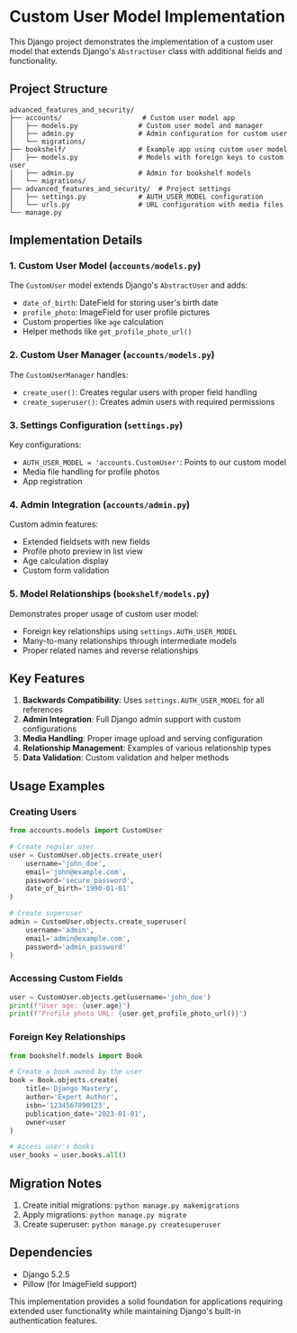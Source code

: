 # Custom User Model Implementation

This Django project demonstrates the implementation of a custom user model that extends Django's `AbstractUser` class with additional fields and functionality.

## Project Structure

```
advanced_features_and_security/
├── accounts/                    # Custom user model app
│   ├── models.py               # Custom user model and manager
│   ├── admin.py                # Admin configuration for custom user
│   └── migrations/
├── bookshelf/                  # Example app using custom user model
│   ├── models.py               # Models with foreign keys to custom user
│   ├── admin.py                # Admin for bookshelf models
│   └── migrations/
├── advanced_features_and_security/  # Project settings
│   ├── settings.py             # AUTH_USER_MODEL configuration
│   └── urls.py                 # URL configuration with media files
└── manage.py
```

## Implementation Details

### 1. Custom User Model (`accounts/models.py`)

The `CustomUser` model extends Django's `AbstractUser` and adds:
- `date_of_birth`: DateField for storing user's birth date
- `profile_photo`: ImageField for user profile pictures
- Custom properties like `age` calculation
- Helper methods like `get_profile_photo_url()`

### 2. Custom User Manager (`accounts/models.py`)

The `CustomUserManager` handles:
- `create_user()`: Creates regular users with proper field handling
- `create_superuser()`: Creates admin users with required permissions

### 3. Settings Configuration (`settings.py`)

Key configurations:
- `AUTH_USER_MODEL = 'accounts.CustomUser'`: Points to our custom model
- Media file handling for profile photos
- App registration

### 4. Admin Integration (`accounts/admin.py`)

Custom admin features:
- Extended fieldsets with new fields
- Profile photo preview in list view
- Age calculation display
- Custom form validation

### 5. Model Relationships (`bookshelf/models.py`)

Demonstrates proper usage of custom user model:
- Foreign key relationships using `settings.AUTH_USER_MODEL`
- Many-to-many relationships through intermediate models
- Proper related names and reverse relationships

## Key Features

1. **Backwards Compatibility**: Uses `settings.AUTH_USER_MODEL` for all references
2. **Admin Integration**: Full Django admin support with custom configurations
3. **Media Handling**: Proper image upload and serving configuration
4. **Relationship Management**: Examples of various relationship types
5. **Data Validation**: Custom validation and helper methods

## Usage Examples

### Creating Users
```python
from accounts.models import CustomUser

# Create regular user
user = CustomUser.objects.create_user(
    username='john_doe',
    email='john@example.com',
    password='secure_password',
    date_of_birth='1990-01-01'
)

# Create superuser
admin = CustomUser.objects.create_superuser(
    username='admin',
    email='admin@example.com',
    password='admin_password'
)
```

### Accessing Custom Fields
```python
user = CustomUser.objects.get(username='john_doe')
print(f"User age: {user.age}")
print(f"Profile photo URL: {user.get_profile_photo_url()}")
```

### Foreign Key Relationships
```python
from bookshelf.models import Book

# Create a book owned by the user
book = Book.objects.create(
    title='Django Mastery',
    author='Expert Author',
    isbn='1234567890123',
    publication_date='2023-01-01',
    owner=user
)

# Access user's books
user_books = user.books.all()
```

## Migration Notes

1. Create initial migrations: `python manage.py makemigrations`
2. Apply migrations: `python manage.py migrate`
3. Create superuser: `python manage.py createsuperuser`

## Dependencies

- Django 5.2.5
- Pillow (for ImageField support)

This implementation provides a solid foundation for applications requiring extended user functionality while maintaining Django's built-in authentication features.
